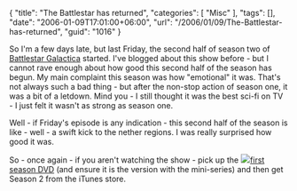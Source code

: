 {
	"title": "The Battlestar has returned",
	"categories": [
		"Misc"
	],
	"tags": [],
	"date": "2006-01-09T17:01:00+06:00",
	"url": "/2006/01/09/The-Battlestar-has-returned",
	"guid": "1016"
}

So I'm a few days late, but last Friday, the second half of season two of <a href="http://www.scifi.com/battlestar/">Battlestar Galactica</a> started. I've blogged about this show before - but I cannot rave enough about how good this second half of the season has begun. My main complaint this season was how "emotional" it was. That's not always such a bad thing - but after the non-stop action of season one, it was a bit of a letdown. Mind you - I still thought it was the best sci-fi on TV - I just felt it wasn't as strong as season one.

Well - if Friday's episode is any indication - this second half of the season is like - well - a swift kick to the nether regions. I was really surprised how good it was. 

So - once again - if you aren't watching the show - pick up the <a href="http://www.amazon.com/exec/obidos/redirect?link_code=as2&path=ASIN/B000AJJNFE&tag=raymondcamden-20&camp=1789&creative=9325"><img border="0" src="B000AJJNFE.01._AA_SCMZZZZZZZ_.jpg"><img src="http://www.assoc-amazon.com/e/ir?t=raymondcamden-20&l=as2&o=1&a=B000AJJNFE" width="1" height="1" border="0" alt="" style="border:none !important; margin:0px !important;" />first season DVD</a> (and ensure it is the version with the mini-series) and then get Season 2 from the iTunes store.
